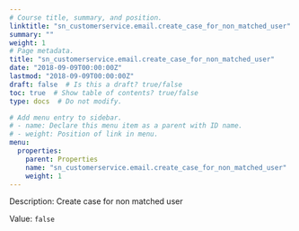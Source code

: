 ```yaml
---
# Course title, summary, and position.
linktitle: "sn_customerservice.email.create_case_for_non_matched_user"
summary: ""
weight: 1
# Page metadata.
title: "sn_customerservice.email.create_case_for_non_matched_user"
date: "2018-09-09T00:00:00Z"
lastmod: "2018-09-09T00:00:00Z"
draft: false  # Is this a draft? true/false
toc: true  # Show table of contents? true/false
type: docs  # Do not modify.

# Add menu entry to sidebar.
# - name: Declare this menu item as a parent with ID name.
# - weight: Position of link in menu.
menu:
  properties:
    parent: Properties
    name: "sn_customerservice.email.create_case_for_non_matched_user"
    weight: 1
---
```


Description: Create case for non matched user


Value: `false`